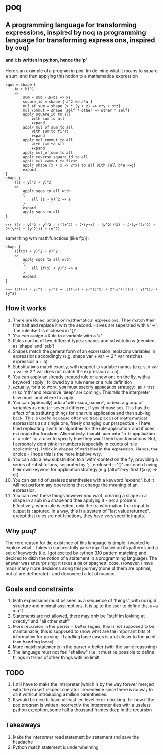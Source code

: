# poq
## A programming language for transforming expressions, inspired by noq (a programming language for transforming expressions, inspired by coq)
#### and it is written in python, hence the 'p'


Here's an example of a program in poq. Im defining what it means to square a sum, and then applying this notion to a mathematical expression
```
sqos = shape {
    (a + b)^2 
    => 
        sum = sub {(a+b) => x}
        square_id = shape { a^2 => a*a }
        mul_of_sum = shape {x * (y + z) => x*y + x*z}
        mul_commut = shape {self * other => other * self}
        apply square_id to all 
            with sum to all
            expand
        apply mul_of_sum to all 
            with sum to first
            expand
        apply mul_commut to all 
            with sum to all
            expand
        apply mul_of_sum to all
        apply reverse square_id to all
        apply mul_commut to first
        apply shape {x + x => 2*x} to all with {all b*a =>g}
        expand
}
shape {
    ((z + y)^2 + y)^2
    =>
        apply sqos to all with 
        { 
            all (z + y)^2 => a
        }
        expand
        apply sqos to all
}
```
`>>> ((z + y)^2 + y)^2 = (((z^2) + 2*(y*z) + (y^2))^2) + 2*(y*((z^2) + 2*(y*z) + (y^2))) + (y^2)`

same thing with math functions (like f(x)):
```
shape {
    ((f(x) + y)^2 + y)^2
    =>
        apply sqos to all with 
        { 
            all (f(x) + y)^2 => a
        }
        expand
}
```
`>>> ((f(x) + y)^2 + y)^2 = (((f(x) + y)^2)^2) + 2*(y*((f(x) + y)^2)) + (y^2)`
## How it works
1. There are Rules, acting on mathematical expressions. They match their first half and replace it with the second. Halves are seperated with a '=>'. The rule itself is enclosed in '{}'
2. You can assign a Rule to a variable with a '='
3. Rules can be of two different types: shapes and substitutions (denoted as 'shape' and 'sub')
4. Shapes match the general form of an expression, replacing variables in expressions accordingly (e.g. shape var + var => 2 * var matches expression a + a)
5. Substitutions match exactly, with respect to variable names (e.g. sub var + var => 2 * var does not match the expression a + a)
6. You can apply an already created rule or a new one on the fly, with a keyword 'apply', followed by a rule name or a rule definition
7. Actually, for it to work, you must specify application strategy: 'all'/'first' (also 'nth' and recursive 'deep' are coming). This tells the interpreter how much and where to apply.
8. You can (optionally) add a 'with <sub_name>', to treat a group of variables as one (or several different, if you choose so). This has the effect of substituting things for one rule application and then sub-ing back. This is useful because often we treat pieces of mathematical expressions as a single one, freely changing our perspective - i have tried replicating it with an algorithm for the rule application, and it does not retain the freedom. Alternatively, i could lean onto "n-th application of a rule" for a user to specify how they want their transformations. But, I personally dont think in numbers (especially in counts of rule applications), i think in shapes of variables in the expression. Hence, the choice - i hope this is the more intuitive way.
9. You can add a new substitution to a 'with'-context on the fly, providing a series of substitutions, separated by ';', enclosed in '{}' and each having their own keyword for application strategy (e.g.{all x^2=>y; first f(x+y) => d})
10. You can get rid of useless parenthesies with a keyword 'expand', but it will not perform any operations that change the meaning of an expression.
11. You can nest these things however you want, creating a shape in a shape in a sub in a shape and then applying it - not a problem. Effectively, when rule is exited, only the transformation from input to output is captured. In a way, this is a system of "last value returned", except that rules are not functions, they have very specific inputs.

## Why poq?
The core reason for the existence of this language is simple: i wanted to explore what it takes to successfully parse input based on its patterns and a set of keywords (i.e. I got excited by python 3.10 pattern matching and decided to ditch the notion of a statement in a programming language).
The answer was unsurprising: it takes a bit of spaghetti code.
However, I have made many more decisions along this journey (none of them are optimal, but all are deliberate) - and discovered a lot of nuance
## Goals and constraints
1. Math expressions must be seen as a sequence of "things", with no rigid structure and minimal assumptions. It is up to the user to define that a+a = a*2
2. Statements are not allowed, there may only be "stuff im looking at directly" and "all other stuff"
3. More recursion in the parser = better (again, this is not supposed to be maintainable, this is supposed to show what are the important bits of information for parsing - handling base cases is a lot closer to the point than handling loops)
4. More match statements in the parser = better (with the same reasoning)
5. The language must not feel "shallow" (i.e. it must be possible to define things in terms of other things with no limit)
## TODO
1. I still have to make the interpreter (which is by the way forever merged with the parser) respect operator precedence since there is no way to do it without introducing a million parenthesies.
2. It would be nice to have at least lex-level error-checking, for now if the poq program is written incorrectly, the interpreter dies with a useless python exception, some half a thousand frames deep in the recursion
## Takeaways
1. Make the interpreter read statement by statement and save the headache
2. Python match statement is underwhelming
